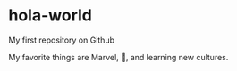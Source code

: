 # hola-world

My first repository on Github

My favorite things are Marvel, :doughnut:, and learning new cultures.
